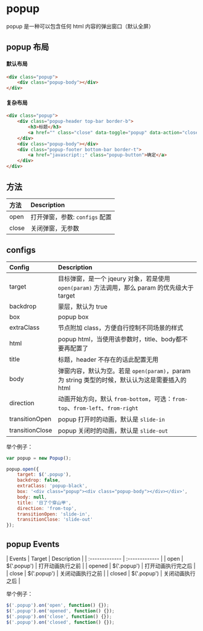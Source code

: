 # popup

popup 是一种可以包含任何 html 内容的弹出窗口（默认全屏）

## popup 布局

#### 默认布局

```html
<div class="popup">
    <div class="popup-body"></div>
</div>

```

#### 复杂布局

```html
<div class="popup">
    <div class="popup-header top-bar border-b">
        <h3>标题</h3>
        <a href="" class="close" data-toggle="popup" data-action="close"></a>
    </div>
    <div class="popup-body"></div>
    <div class="popup-footer bottom-bar border-t">
        <a href="javascript:;" class="popup-button">确定</a>
    </div>
</div>

```

## 方法

| 方法 | Description |
| :------------- | :------------- |
| open | 打开弹窗，参数: `configs` 配置 |
| close | 关闭弹窗，无参数 |

## configs

| Config | Description |
| :------------- | :------------- |
| target | 目标弹窗，是一个 jqeury 对象，若是使用 `open(param)` 方法调用，那么 param 的优先级大于 target |
| backdrop | 蒙层，默认为 true |
| box | popup box |
| extraClass | 节点附加 class，方便自行控制不同场景的样式 |
| html | popup html，当使用该参数时，title、body都不要再配置了 |
| title | 标题，header 不存在的话此配置无用 |
| body | 弹窗内容，默认为空。若是 `open(param)`，param 为 string 类型的时候，默认认为这是需要插入的 html |
| direction | 动画开始方向，默认 `from-bottom`，可选：`from-top`、`from-left`、`from-right` |
| transitionOpen | popup 打开时的动画，默认是 `slide-in` |
| transitionClose | popup 关闭时的动画，默认是 `slide-out` |

举个例子：

```javascript
var popup = new Popup();

popup.open({
    target: $('.popup'),
    backdrop: false,
    extraClass: 'popup-black',
    box: '<div class="popup"><div class="popup-body"></div></div>',
    body: null,
    title: '日了个穿山甲',
    direction: 'from-top',
    transitionOpen: 'slide-in',
    transitionClose: 'slide-out'
});

```

## popup Events

| Events | Target | Description |
| :------------- | :------------- |
| open       | $('.popup')       | 打开动画执行之前       |
| opened       | $('.popup')      | 打开动画执行完之后       |
| close       | $('.popup')       | 关闭动画执行之前       |
| closed       | $('.popup')       | 关闭动画执行之后       |

举个例子：

```javascript
$('.popup').on('open', function() {});
$('.popup').on('opened', function() {});
$('.popup').on('close', function() {});
$('.popup').on('closed', function() {});

```
